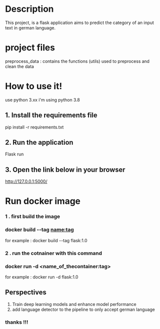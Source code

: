 # Description
This project, is a flask application aims to predict the category of an input text in german language. 
# project files
preprocess_data : contains the functions (utils) used to preprocess and clean the data
# How to use it!
use python 3.xx
i'm using python 3.8
## 1. Install the requirements file
pip install -r requirements.txt
## 2. Run the application
Flask run
## 3. Open the link below in your browser
http://127.0.0.1:5000/
# Run docker image
### 1 . first build the image
### docker build --tag <name:tag>
for example : docker build --tag flask:1.0  
### 2 . run the cotnainer with this command 
### docker run -d <name_of_thecontainer:tag>
for example : docker run -d flask:1.0
## Perspectives
1. Train deep learning models and enhance model performance
2. add language detector to the pipeline to only accept german language
### thanks !!!
